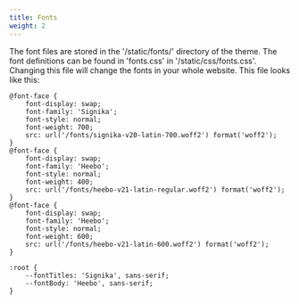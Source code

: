 ```yaml
---
title: Fonts
weight: 2
---
```


The font files are stored in the '/static/fonts/' directory of the theme. The font definitions can be found in 'fonts.css' in '/static/css/fonts.css'. Changing this file will change the fonts in your whole website. This file looks like this:

```
@font-face {
    font-display: swap;
    font-family: 'Signika';
    font-style: normal;
    font-weight: 700;
    src: url('/fonts/signika-v20-latin-700.woff2') format('woff2');
}
@font-face {
    font-display: swap;
    font-family: 'Heebo';
    font-style: normal;
    font-weight: 400;
    src: url('/fonts/heebo-v21-latin-regular.woff2') format('woff2');
}
@font-face {
    font-display: swap;
    font-family: 'Heebo';
    font-style: normal;
    font-weight: 600;
    src: url('/fonts/heebo-v21-latin-600.woff2') format('woff2');
}

:root {
    --fontTitles: 'Signika', sans-serif;
    --fontBody: 'Heebo', sans-serif;
}
```